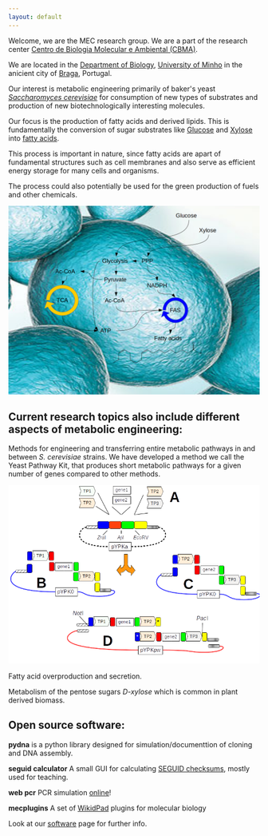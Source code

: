 ```yaml
---
layout: default
---
```


Welcome, we are the MEC research group.
We are a part of the research center
[Centro de Biologia Molecular e Ambiental (CBMA)](https://www.google.pt/url?sa=t&rct=j&q=&esrc=s&source=web&cd=1&cad=rja&uact=8&ved=0ahUKEwjhgeWevKLLAhUIQBoKHQfcDcAQFggbMAA&url=http%3A%2F%2Fcbma.bio.uminho.pt%2F&usg=AFQjCNERIO6tvOxPHIgk4DaE4Y5LivlEXQ&sig2=8-94NSGguCRjdxnoOm0cYQ&bvm=bv.115339255,d.ZWU).

We are located in the [Department of Biology](https://goo.gl/maps/JyphLrwBYejffwTx5),
[University of Minho](https://www.uminho.pt/EN) in the anicient city of
[Braga](https://en.wikipedia.org/wiki/Braga),
Portugal.

Our interest is metabolic engineering primarily of baker's yeast
[*Saccharomyces cerevisiae*](https://en.wikipedia.org/wiki/Saccharomyces_cerevisiae)
for consumption of new types of substrates and production of new biotechnologically interesting molecules.

Our focus is the production of fatty acids and derived lipids.
This is fundamentally the conversion of sugar substrates like
[Glucose](https://en.wikipedia.org/wiki/Glucose) and
[Xylose](https://en.wikipedia.org/wiki/Xylose)
into [fatty acids](https://en.wikipedia.org/wiki/Fatty_acid).

This process is important in nature, since fatty acids are apart of fundamental structures such as cell membranes
and also serve as efficient energy storage for many cells and organisms.

The process could also potentially be used for the green production of fuels
and other chemicals.


![yeast](yeast.png)



## Current research topics also include different aspects of metabolic engineering:

Methods for engineering and transferring entire metabolic pathways in and between *S. cerevisiae* strains.
We have developed a method we call the Yeast Pathway Kit, that produces short metabolic pathways for a given
number of genes compared to other methods.

![ypk](yeast_pathway_kit_figure.png)

Fatty acid overproduction and secretion.

Metabolism of the pentose sugars *D-xylose* which is common in plant derived biomass.

## Open source software:

**pydna** is a python library designed for simulation/documenttion of cloning and DNA assembly.

**seguid calculator** A small GUI for calculating [SEGUID checksums](http://precedings.nature.com/documents/278/version/1), mostly used for teaching.

**web pcr** PCR simulation [online](http://webpcr.appspot.com/)!

**mecplugins** A set of [WikidPad](http://wikidpad.sourceforge.net/) plugins for molecular biology

Look at our [software](software.html) page for further info.
